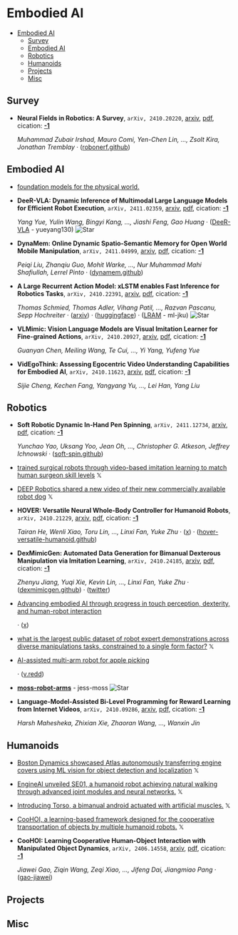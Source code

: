 # Embodied AI

- [Embodied AI](#embodied-ai) 
  - [Survey](#survey)
  - [Embodied AI](#embodied-ai-1)
  - [Robotics](#robotics)
  - [Humanoids](#humanoids)
  - [Projects](#projects)
  - [Misc](#misc)


## Survey

- **Neural Fields in Robotics: A Survey**, `arXiv, 2410.20220`, [arxiv](http://arxiv.org/abs/2410.20220v1), [pdf](http://arxiv.org/pdf/2410.20220v1.pdf), cication: [**-1**](None) 

	 *Muhammad Zubair Irshad, Mauro Comi, Yen-Chen Lin, ..., Zsolt Kira, Jonathan Tremblay* · ([robonerf.github](https://robonerf.github.io/))

## Embodied AI

- [foundation models for the physical world.](https://perceptron.inc/) 
- **DeeR-VLA: Dynamic Inference of Multimodal Large Language Models for 
  Efficient Robot Execution**, `arXiv, 2411.02359`, [arxiv](http://arxiv.org/abs/2411.02359v1), [pdf](http://arxiv.org/pdf/2411.02359v1.pdf), cication: [**-1**](None) 

	 *Yang Yue, Yulin Wang, Bingyi Kang, ..., Jiashi Feng, Gao Huang* · ([DeeR-VLA](https://github.com/yueyang130/DeeR-VLA) - yueyang130) ![Star](https://img.shields.io/github/stars/yueyang130/DeeR-VLA.svg?style=social&label=Star)
- **DynaMem: Online Dynamic Spatio-Semantic Memory for Open World Mobile 
  Manipulation**, `arXiv, 2411.04999`, [arxiv](http://arxiv.org/abs/2411.04999v1), [pdf](http://arxiv.org/pdf/2411.04999v1.pdf), cication: [**-1**](None) 

	 *Peiqi Liu, Zhanqiu Guo, Mohit Warke, ..., Nur Muhammad Mahi Shafiullah, Lerrel Pinto* · ([dynamem.github](https://dynamem.github.io/))
- **A Large Recurrent Action Model: xLSTM enables Fast Inference for 
  Robotics Tasks**, `arXiv, 2410.22391`, [arxiv](http://arxiv.org/abs/2410.22391v1), [pdf](http://arxiv.org/pdf/2410.22391v1.pdf), cication: [**-1**](None)

	 *Thomas Schmied, Thomas Adler, Vihang Patil, ..., Razvan Pascanu, Sepp Hochreiter* · ([arxiv](https://arxiv.org/abs/2410.22391)) · ([huggingface](https://huggingface.co/ml-jku)) · ([LRAM](https://github.com/ml-jku/LRAM) - ml-jku) ![Star](https://img.shields.io/github/stars/ml-jku/LRAM.svg?style=social&label=Star)
- **VLMimic: Vision Language Models are Visual Imitation Learner for 
  Fine-grained Actions**, `arXiv, 2410.20927`, [arxiv](http://arxiv.org/abs/2410.20927v2), [pdf](http://arxiv.org/pdf/2410.20927v2.pdf), cication: [**-1**](None)

	 *Guanyan Chen, Meiling Wang, Te Cui, ..., Yi Yang, Yufeng Yue*
- **VidEgoThink: Assessing Egocentric Video Understanding Capabilities for 
  Embodied AI**, `arXiv, 2410.11623`, [arxiv](http://arxiv.org/abs/2410.11623v1), [pdf](http://arxiv.org/pdf/2410.11623v1.pdf), cication: [**-1**](None)

	 *Sijie Cheng, Kechen Fang, Yangyang Yu, ..., Lei Han, Yang Liu*

## Robotics

- **Soft Robotic Dynamic In-Hand Pen Spinning**, `arXiv, 2411.12734`, [arxiv](http://arxiv.org/abs/2411.12734v1), [pdf](http://arxiv.org/pdf/2411.12734v1.pdf), cication: [**-1**](None) 

	 *Yunchao Yao, Uksang Yoo, Jean Oh, ..., Christopher G. Atkeson, Jeffrey Ichnowski* · ([soft-spin.github](https://soft-spin.github.io/))
- [trained surgical robots through video-based imitation learning to match human surgeon skill levels](https://x.com/adcock_brett/status/1858194256680079674)  𝕏 
- [DEEP Robotics shared a new video of their new commercially available robot dog](https://x.com/adcock_brett/status/1858194279056744876)  𝕏 
- **HOVER: Versatile Neural Whole-Body Controller for Humanoid Robots**, `arXiv, 2410.21229`, [arxiv](http://arxiv.org/abs/2410.21229v1), [pdf](http://arxiv.org/pdf/2410.21229v1.pdf), cication: [**-1**](None) 

	 *Tairan He, Wenli Xiao, Toru Lin, ..., Linxi Fan, Yuke Zhu* · ([x](https://x.com/DrJimFan/status/1851643431803830551)) · ([hover-versatile-humanoid.github](https://hover-versatile-humanoid.github.io/))
- **DexMimicGen: Automated Data Generation for Bimanual Dexterous 
  Manipulation via Imitation Learning**, `arXiv, 2410.24185`, [arxiv](http://arxiv.org/abs/2410.24185v1), [pdf](http://arxiv.org/pdf/2410.24185v1.pdf), cication: [**-1**](None)

	 *Zhenyu Jiang, Yuqi Xie, Kevin Lin, ..., Linxi Fan, Yuke Zhu* · ([dexmimicgen.github](https://dexmimicgen.github.io/)) · ([twitter](https://twitter.com/SteveTod1998/status/1852365700372832707))
- [Advancing embodied AI through progress in touch perception, dexterity, and human-robot interaction](https://ai.meta.com/blog/fair-robotics-open-source/) 

	 · ([x](https://x.com/AIatMeta/status/1852019804292682200))
- [what is the largest public dataset of robot expert demonstrations across diverse manipulations tasks, constrained to a single form factor?](https://x.com/ericjang11/status/1851987666000101596)  𝕏 
- [AI-assisted multi-arm robot for apple picking](https://buttondown.com/ainews/archive/ainews-github-copilot-strikes-back-3402/) 

	 · ([v.redd](https://v.redd.it/552w8berqhxd1))
- [**moss-robot-arms**](https://github.com/jess-moss/moss-robot-arms) - jess-moss ![Star](https://img.shields.io/github/stars/jess-moss/moss-robot-arms.svg?style=social&label=Star) 
- **Language-Model-Assisted Bi-Level Programming for Reward Learning from 
  Internet Videos**, `arXiv, 2410.09286`, [arxiv](http://arxiv.org/abs/2410.09286v1), [pdf](http://arxiv.org/pdf/2410.09286v1.pdf), cication: [**-1**](None)

	 *Harsh Mahesheka, Zhixian Xie, Zhaoran Wang, ..., Wanxin Jin*

## Humanoids

- [Boston Dynamics showcased Atlas autonomously transferring engine covers using ML vision for object detection and localization](https://x.com/adcock_brett/status/1853120940651024503)  𝕏 
- [EngineAI unveiled SE01, a humanoid robot achieving natural walking through advanced joint modules and neural networks.](https://x.com/adcock_brett/status/1850569193365676202)  𝕏 
- [Introducing Torso, a bimanual android actuated with artificial muscles.](https://x.com/clonerobotics/status/1849181515022053845)  𝕏 
- [CooHOI, a learning-based framework designed for the cooperative transportation of objects by multiple humanoid robots.](https://x.com/WinstonGu_/status/1848393460849799439)  𝕏 
- **CooHOI: Learning Cooperative Human-Object Interaction with Manipulated 
  Object Dynamics**, `arXiv, 2406.14558`, [arxiv](http://arxiv.org/abs/2406.14558v2), [pdf](http://arxiv.org/pdf/2406.14558v2.pdf), cication: [**-1**](None)

	 *Jiawei Gao, Ziqin Wang, Zeqi Xiao, ..., Jifeng Dai, Jiangmiao Pang* · ([gao-jiawei](https://gao-jiawei.com/Research/CooHOI/))

## Projects


## Misc